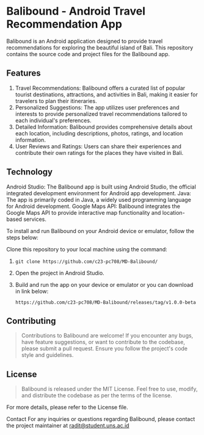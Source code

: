 # Balibound - Android Travel Recommendation App
Balibound is an Android application designed to provide travel recommendations for exploring the beautiful island of Bali. This repository contains the source code and project files for the Balibound app.

## Features
1. Travel Recommendations: Balibound offers a curated list of popular tourist destinations, attractions, and activities in Bali, making it easier for travelers to plan their itineraries.
2. Personalized Suggestions: The app utilizes user preferences and interests to provide personalized travel recommendations tailored to each individual's preferences.
3. Detailed Information: Balibound provides comprehensive details about each location, including descriptions, photos, ratings, and location information.
4. User Reviews and Ratings: Users can share their experiences and contribute their own ratings for the places they have visited in Bali.

## Technology
Android Studio: The Balibound app is built using Android Studio, the official integrated development environment for Android app development.
Java: The app is primarily coded in Java, a widely used programming language for Android development.
Google Maps API: Balibound integrates the Google Maps API to provide interactive map functionality and location-based services.

To install and run Balibound on your Android device or emulator, follow the steps below:

Clone this repository to your local machine using the command:

1. `git clone https://github.com/c23-pc708/MD-Balibound/`
2. Open the project in Android Studio.
3. Build and run the app on your device or emulator or you can download in link below: 

    `https://github.com/c23-pc708/MD-Balibound/releases/tag/v1.0.0-beta`



## Contributing

> Contributions to Balibound are welcome! If you encounter any bugs, have feature suggestions, or want to contribute to the codebase, please submit a pull request. Ensure you follow the project's code style and guidelines.

## License

> Balibound is released under the MIT License. Feel free to use, modify, and distribute the codebase as per the terms of the license.


For more details, please refer to the License file.

Contact
For any inquiries or questions regarding Balibound, please contact the project maintainer at radit@student.uns.ac.id

